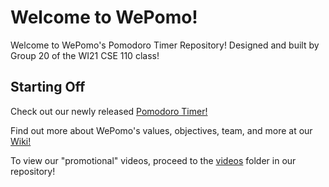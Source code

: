 # Welcome to WePomo!
Welcome to WePomo's Pomodoro Timer Repository! Designed and built by Group 20 of the WI21 CSE 110 class!

## Starting Off

Check out our newly released [Pomodoro Timer!](https://xlmentx.github.io/wePomo/)

Find out more about WePomo's values, objectives, team, and more at our [Wiki!](../../wiki/1.-Welcome-to-WePomo)

To view our "promotional" videos, proceed to the [videos](https://github.com/xlmentx/wePomo/tree/main/admin/videos) folder in our repository!
